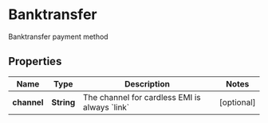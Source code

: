 

# Banktransfer

Banktransfer payment method

## Properties

| Name | Type | Description | Notes |
|------------ | ------------- | ------------- | -------------|
|**channel** | **String** | The channel for cardless EMI is always &#x60;link&#x60; |  [optional] |



